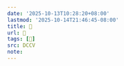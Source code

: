 ```yaml
---
date: '2025-10-13T10:28:20+08:00'
lastmod: '2025-10-14T21:46:45-08:00'
title: 􅥦
url: 􅥦
tags: [󵑓]
src: DCCV
note:
---
```

